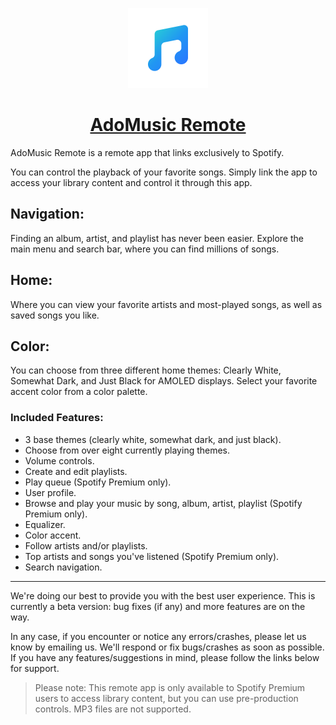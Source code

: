 <p align="center">
  <a href="https://github.com/adgutech/adomusic-remote">
    <img src="app\src\main\ic_launcher-playstore.png" height="128">
    <h1 align="center">AdoMusic Remote</h1>
  </a>
</p>

AdoMusic Remote is a remote app that links exclusively to Spotify.

You can control the playback of your favorite songs. Simply link the app to access your library content and control it through this app.

## Navigation:
Finding an album, artist, and playlist has never been easier. Explore the main menu and search bar, where you can find millions of songs.

## Home:
Where you can view your favorite artists and most-played songs, as well as saved songs you like.

## Color:
You can choose from three different home themes: Clearly White, Somewhat Dark, and Just Black for AMOLED displays. Select your favorite accent color from a color palette.

### Included Features:
- 3 base themes (clearly white, somewhat dark, and just black).
- Choose from over eight currently playing themes.
- Volume controls.
- Create and edit playlists.
- Play queue (Spotify Premium only).
- User profile.
- Browse and play your music by song, album, artist, playlist (Spotify Premium only).
- Equalizer.
- Color accent.
- Follow artists and/or playlists.
- Top artists and songs you've listened (Spotify Premium only).
- Search navigation.

___

We're doing our best to provide you with the best user experience. This is currently a beta version: bug fixes (if any) and more features are on the way.

In any case, if you encounter or notice any errors/crashes, please let us know by emailing us. We'll respond or fix bugs/crashes as soon as possible. If you have any features/suggestions in mind, please follow the links below for support.

>Please note: This remote app is only available to Spotify Premium users to access library content, but you can use pre-production controls.
>MP3 files are not supported.
